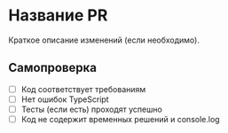 # Название PR

Краткое описание изменений (если необходимо).

## Самопроверка

- [ ] Код соответствует требованиям
- [ ] Нет ошибок TypeScript
- [ ] Тесты (если есть) проходят успешно
- [ ] Код не содержит временных решений и console.log
